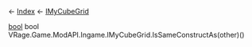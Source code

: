 ← [Index](Api-Index) ← [IMyCubeGrid](VRage.Game.ModAPI.Ingame.IMyCubeGrid)

[bool](System.Boolean) bool VRage.Game.ModAPI.Ingame.IMyCubeGrid.IsSameConstructAs(other)()